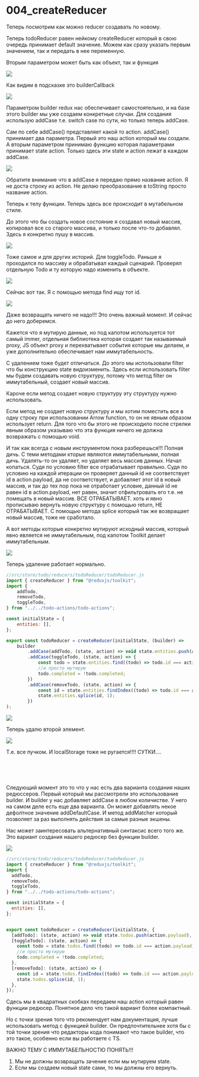 # 004_createReducer

Теперь посмотрим как можно reducer создавать по новому.

Теперь todoReducer равен нейкому createReducer который в свою очередь принимает default значение. Можем как сразу указать первым значением, так и передать в нее переменную. 

Вторым параметром может быть как объект, так и функция

![](img/001.jpg)

Как видим в подсказке это builderCallback

![](img/002.jpg)

Параметром builder redux нас обеспечивает самостоятельно, и на базе этого builder мы уже создаем конкретные случаи. Для создания использую addCase т.е. switch case по сути, но только теперь addCase.

Сам по себе addCase() представляет какой то action. addCase() принимает два параметра. Первый это наш action который мы создали. А вторым параметром принимаю функцию которая параметрами принимает state action. Только здесь эти state и action лежат в каждом addCase.

![](img/003.jpg)

Обратите внимание что в addCase я передаю прямо название action. Я не доста строку из action. Не делаю преобразование в toString просто название action.

Теперь к телу функции. Теперь здесь все происходит в мутабельном стиле.

До этого что бы создать новое состояние я создавал новый массив, копировал все со старого массива, и только после что-то добавлял. Здесь я конкретно пушу в массив.

![](img/004.jpg)

Тоже самое и для других историй. Для toggleTodo. Раньше я проходился по массиву и обрабатывал каждый сценарий. Проверял отдельную Todo и ту которую надо изменить в объекте.

![](img/005.jpg)

Сейчас вот так. Я с помощью метода find ищу тот id.

![](img/006.jpg)

Даже возвращать ничего не надо!!! Это очень важный момент. И сейчас до него доберемся.

Кажется что я мутирую данные, но под капотом используется тот самый immer, отдельная библиотека которая создает так называемый proxy, JS объект proxy и перехватывает события которые мы делаем, и уже дополнительно обеспечивает нам иммутабельность.

C удалением тоже будет отличаться. До этого мы использовали filter что бы конструкцию state видоизменить. Здесь если использовать filter мы будем создавать новую структуру, потому что метод filter он иммутабельный, создает новый массив.

Кароче если метод создает новую структуру эту структуру нужно использовать.

Если метод не создает новую структуру и мы хотим поместить все в одну строку при использовании Arrow function, то он не явным образом использует return. Для того что бы этого не происходило после стрелки явным образом указываю что эта функция ничего не должна возвражать с помощью void.

И так как всегда с новым инструментом пока разберешься!!! Полная дичь. С теми методами кторые являются иммутабельными, полная дичь. Удалять-то он удаляет, но удаляет весь массив данных. Начал копаться. Судя по условию filter все отрабатывает правильно. Судя по условию на каждой итерации он проверяет данный id не соответствует id в action.payload, да не соответствует, и добавляет этот id в новый массив, и так до тех пор пока не отработает условие, данный id не равен id в action.payload, нет равен, значит отфильтровать его т.е. не помещать в новый массив. ВСЕ ОТРАБАТЫВАЕТ. хоть и явно прописываю вернуть новую структуру c помощью return, НЕ ОТРАБАТЫВАЕТ. С помощью метода splice который так же возвращает новый массив, тоже не сработало.

А вот методы которые конкретно мутируют исходный массив, который явно является не иммутабельным, под капотом Toolkit делает иммутабельным. 

![](img/007.jpg)

Теперь удаление работает нормально.

```js
//src/store/todo/reducers/todoReducer/todoReducer.js
import { createReducer } from "@reduxjs/toolkit";
import {
    addTodo,
    removeTodo,
    toggleTodo,
} from "../../todo-actions/todo-actions";

const initialState = {
    entities: [],
};

export const todoReducer = createReducer(initialState, (builder) =>
    builder
        .addCase(addTodo, (state, action) => void state.entities.push(action.payload))
        .addCase(toggleTodo, (state, action) => {
            const todo = state.entities.find((todo) => todo.id === action.payload);
            //и просто мутирую
            todo.completed = !todo.completed;
        })
        .addCase(removeTodo, (state, action) => {
            const id = state.entities.findIndex((todo) => todo.id === action.payload);
            state.entities.splice(id, 1);
        })
);


```

![](img/008.jpg)

Теперь удалю второй элемент.

![](img/009.jpg)

Т.е. все пучком. И localStorage тоже не ругается!!!! СУТКИ....

<br/>
<br/>
<br/>


Следующий момент это то что у нас есть два варианта создания наших редюссеров. Первый который мы рассмотрели это использование builder. И builder у нас добавляет addCase в любом количистве. У него на самом деле есть еще два варианта. Он может добавлять некое дефолтное значение addDefaultCase. И метод addMatcher который позволяет за раз выполнять действия за самые разные экшены.

Нас может заинтересовать альтернативный синтаксис всего того же. Это вариант создания нашего редюсер без функции builder.

![](img/010.jpg)

```js
//src/store/todo/reducers/todoReducer/todoReducer.js
import { createReducer } from "@reduxjs/toolkit";
import {
  addTodo,
  removeTodo,
  toggleTodo,
} from "../../todo-actions/todo-actions";

const initialState = {
  entities: [],
};


export const todoReducer = createReducer(initialState, {
  [addTodo]: (state, action) => void state.todos.push(action.payload),
  [toggleTodo]: (state, action) => {
    const todo = state.todos.find((todo) => todo.id === action.payload);
    //и просто мутирую
    todo.completed = !todo.completed;
  },
  [removeTodo]: (state, action) => {
    const id = state.todos.findIndex((todo) => todo.id === action.payload);
    state.todos.splice(id, 1);
  },
});

```

Сдесь мы в квадратных скобках передаем наш action который равен функции редюсер. Понятное дело что такой вариант более компактный.

Но с точки зрения того что рекомендует нам документация, лучше использовать метод с функцией builder. Он предпочтительнее хотя бы с той точки зрения что редакторы кода понимают что такое builder, что это такое, особенно если вы работаете с TS.

ВАЖНО ТЕМУ С ИММУТАБЕЛЬНОСТЮ ПОНЯТЬ!!! 

1. Мы не должны возвращать зачение если мы мутируем state.
2. Если мы создаем новый state сами, то мы должны его вернуть.

